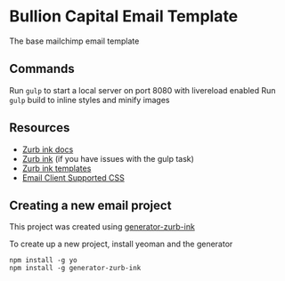 # Bullion Capital Email Template

The base mailchimp email template

## Commands

Run `gulp` to start a local server on port 8080 with livereload enabled
Run `gulp` build to inline styles and minify images

## Resources

- [Zurb ink docs](http://zurb.com/ink/docs.php)
- [Zurb ink](http://zurb.com/ink/inliner.php) (if you have issues with the gulp task)
- [Zurb ink templates](http://zurb.com/ink/templates.php)
- [Email Client Supported CSS](http://templates.mailchimp.com/resources/email-client-css-support/)

## Creating a new email project

This project was created using [generator-zurb-ink](https://github.com/BNJ/generator-zurb-ink)

To create up a new project, install yeoman and the generator

```
npm install -g yo
npm install -g generator-zurb-ink
```


